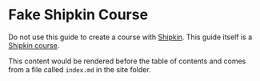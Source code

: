 # Fake Shipkin Course

Do not use this guide to create a course with [Shipkin](http://shipk.in). This
guide itself is a [Shipkin course](https://github.com/platform-acceleration-lab/shipkin-starter-v2).

This content would be rendered before the table of contents and comes
from a file called `index.md` in the site folder.

